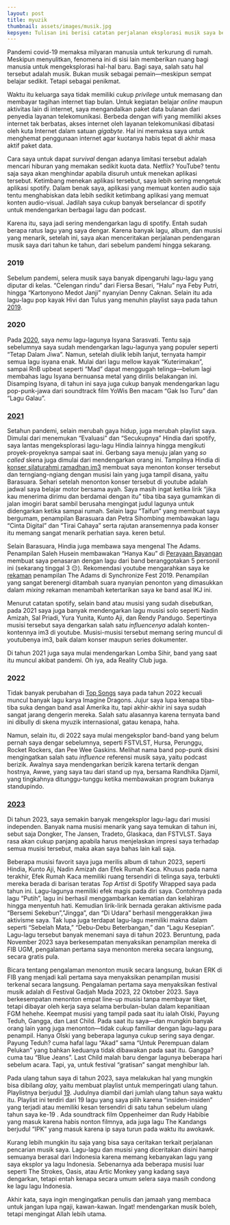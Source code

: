 ```yaml
---
layout: post
title: myuzik
thumbnail: assets/images/musik.jpg
kepsyen: Tulisan ini berisi catatan perjalanan eksplorasi musik saya beberapa tahun ke belakang
---
```

Pandemi covid-19 memaksa milyaran manusia untuk terkurung di rumah. Meskipun menyulitkan, fenomena ini di sisi lain memberikan ruang bagi manusia untuk mengeksplorasi hal-hal baru. Bagi saya, salah satu hal tersebut adalah musik. Bukan musik sebagai pemain—meskipun sempat belajar sedikit. Tetapi sebagai penikmat.

Waktu itu keluarga saya tidak memiliki cukup *privilege* untuk memasang dan membayar tagihan internet tiap bulan. Untuk kegiatan belajar *online* maupun aktivitas lain di internet, saya mengandalkan paket data bulanan dari penyedia layanan telekomunikasi. Berbeda dengan wifi yang memiliki akses internet tak berbatas, akses internet oleh layanan telekomunikasi dibatasi oleh kuta Internet dalam satuan *gigabyte*. Hal ini memaksa saya untuk menghemat penggunaan internet agar kuotanya habis tepat di akhir masa aktif paket data. 

Cara saya untuk dapat *survival* dengan adanya limitasi tersebut adalah mencari hiburan yang memakan sedikit kuota data. Netflix? YouTube? tentu saja saya akan menghindar apabila disuruh untuk menekan aplikasi tersebut.  Ketimbang menekan aplikasi tersebut, saya lebih sering mengetuk aplikasi spotify. Dalam benak saya, aplikasi yang memuat konten audio saja tentu menghabiskan data lebih sedikit ketimbang aplikasi yang memuat konten audio-visual. Jadilah saya cukup banyak berselancar di spotify untuk mendengarkan berbagai lagu dan podcast. 

Karena itu, saya jadi sering mendengarkan lagu di spotify. Entah sudah berapa ratus lagu yang saya dengar. Karena banyak lagu, album, dan musisi yang menarik, setelah ini, saya akan menceritakan perjalanan pendengaran musik saya dari tahun ke tahun, dari sebelum pandemi hingga sekarang.

### 2019

Sebelum pandemi, selera musik saya banyak dipengaruhi lagu-lagu yang diputar di kelas. “Celengan rindu” dari Fiersa Besari, “Halu” nya Feby Putri, hingga “Kartonyono Medot Janji” nyanyian Denny Caknan. Selain itu ada lagu-lagu pop kayak Hivi dan Tulus yang menuhin playlist saya pada tahun [2019](https://open.spotify.com/playlist/37i9dQZF1EtqxFqzeteZD2?si=6szfVFAuQ_OqcdIdH4DpXA&pi=a-4paAqdkYRr6z). 

### 2020

Pada [2020](https://open.spotify.com/playlist/37i9dQZF1EMa6pxi6UBFFL?si=mhjDzVQtSXqus9J2jRwz0g&pi=a-gVeMAu54RRuL), saya *nemu* lagu-lagunya Isyana Sarasvati. Tentu saja sebelumnya saya sudah mendengarkan lagu-lagunya yang populer seperti “Tetap Dalam Jiwa”. Namun, setelah diulik lebih lanjut, ternyata hampir semua lagu isyana enak. Mulai dari lagu mellow kayak “Kuterimakan”,  sampai RnB upbeat seperti “Mad” dapat menggugah telinga—belum lagi membahas lagu Isyana bernuansa metal yang dirilis belakangan ini. Disamping Isyana, di tahun ini saya juga cukup banyak mendengarkan lagu pop-punk-jawa dari soundtrack film YoWis Ben macam “Gak Iso Turu” dan “Lagu Galau”.

### [2021](https://open.spotify.com/playlist/37i9dQZF1EUMDoJuT8yJsl?si=SCY_Saq5QyCqytfimRIwQg&pi=a-p1qQUgSoTJ2H)

Setahun pandemi, selain merubah gaya hidup, juga merubah playlist saya. Dimulai dari menemukan “Evaluasi” dan “Secukupnya” Hindia dari spotify, saya lantas mengeksplorasi lagu-lagu Hindia lainnya hingga mengikuti proyek-proyeknya sampai saat ini. Gerbang saya menuju jalan yang *so called* skena juga dimulai dari mendengarkan orang ini. Tampilnya Hindia di [konser silaturahmi ramadhan im3](https://youtu.be/Nnx-RqG7Xa8?si=SqT_ya8CXUqelUcX) membuat saya menonton konser tersebut dan terngiang-ngiang dengan musisi lain yang juga tampil disana, yaitu Barasuara. Sehari setelah menonton konser tersebut di youtube adalah jadwal saya belajar motor bersama ayah. Saya masih ingat ketika lirik “jika kau menerima dirimu dan berdamai dengan itu” tiba tiba saya gumamkan di jalan imogiri barat sambil berusaha mengingat judul lagunya untuk didengarkan ketika sampai rumah. Selain lagu “Taifun” yang membuat saya bergumam, penampilan Barasuara dan Petra Sihombing 
membawakan lagu “Cinta Digital” dan “Tirai Cahaya” serta rajutan aransemennya pada konser itu memang sangat menarik perhatian saya. keren betul.

Selain Barasuara, Hindia juga membawa saya mengenal The Adams. Penampilan Saleh Husein membawakan “Hanya Kau” di [Perayaan Bayangan](https://youtu.be/ql8cXeTvCD0?si=NR0oCv2QYZIGMlHt) membuat saya penasaran dengan lagu dari band beranggotakan 5 personil ini (sekarang tinggal 3 😔). Rekomendasi youtube mengarahkan saya ke [rekaman](https://youtu.be/4rOO2shvV_s?si=sxfmkp7nD-PTX5oH) penampilan The Adams di Synchronize Fest 2019. Penampilan yang sangat berenergi ditambah suara nyanyian penonton yang dimasukkan dalam *mixing* rekaman menambah ketertarikan saya ke band asal IKJ ini.

Menurut catatan spotify, selain band atau musisi yang sudah disebutkan, pada 2021 saya juga banyak mendengarkan lagu musisi solo seperti Nadin Amizah, Sal Priadi, Yura Yunita, Kunto Aji, dan Rendy Pandugo. Sepertinya musisi tersebut saya dengarkan salah satu *influencenya* adalah konten-kontennya im3 di youtube. Musisi-musisi tersebut memang sering muncul di youtubenya im3, baik dalam konser maupun series dokumenter.

Di tahun 2021 juga saya mulai mendengarkan Lomba Sihir, band yang saat itu muncul akibat pandemi. Oh iya, ada Reality Club juga.

### 2022

Tidak banyak perubahan di [Top Songs](https://open.spotify.com/playlist/37i9dQZF1F0sijgNaJdgit?si=ddIVmU6dRp6xFfojI6b3WQ) saya pada tahun 2022 kecuali muncul banyak lagu karya Imagine Dragons. Jujur saya lupa kenapa tiba-tiba suka dengan band asal Amerika itu, tapi akhir-akhir ini saya sudah sangat jarang dengerin mereka. Salah satu alasannya karena ternyata band ini dibully di skena myuzik internasional, gatau kenapa, haha.

Namun, selain itu, di 2022 saya mulai mengeksplor band-band yang belum pernah saya dengar sebelumnya, seperti FSTVLST, Hursa, Perunggu, Rocket Rockers, dan Pee Wee Gaskins. Melihat nama band pop-punk disini mengingatkan salah satu *influence* referensi musik saya, yaitu podcast berizik. Awalnya saya mendengarkan berizik karena tertarik dengan hostnya, Awwe, yang saya tau dari stand up nya, bersama Randhika Djamil, yang tingkahnya ditunggu-tunggu ketika membawakan program bukanya standupindo.

### [2023](https://open.spotify.com/playlist/37i9dQZF1Fa1IIVtEpGUcU?si=429622a1cc254c7b)

Di tahun 2023, saya semakin banyak mengeksplor lagu-lagu dari musisi independen. Banyak nama musisi menarik yang saya temukan di tahun ini, sebut saja Dongker, The Jansen, Tradeto, Glaskaca, dan FSTVLST. Saya rasa akan cukup panjang apabila harus menjelaskan impresi saya terhadap semua musisi tersebut, maka akan saya bahas lain kali saja. 

Beberapa musisi favorit saya juga merilis album di tahun 2023, seperti Hindia, Kunto Aji, Nadin Amizah dan Efek Rumah Kaca. Khusus pada nama terakhir, Efek Rumah Kaca memiliki ruang tersendiri di telinga saya, terbukti mereka berada di barisan teratas *Top Artist* di Spotify Wrapped saya pada tahun ini. Lagu-lagunya memiliki efek magis pada diri saya. Contohnya pada lagu “Putih”, lagu ini berhasil menggambarkan kematian dan kelahiran hingga menyentuh hati. Kemudian lirik-lirik bernada gerakan aktivisme pada “Bersemi Sekebun”,”Jingga”, dan “Di Udara” berhasil menggerakkan jiwa aktivisme saya. Tak lupa juga terdapat lagu-lagu memiliki makna dalam seperti “Sebelah Mata,” “Debu-Debu Beterbangan,” dan “Lagu Kesepian”. Lagu-lagu tersebut banyak menemani saya di tahun 2023. Beruntung, pada November 2023 saya berkesempatan menyaksikan penampilan mereka di FIB UGM, pengalaman pertama saya menonton mereka secara langsung, secara gratis pula.

Bicara tentang pengalaman menonton musik secara langsung, bukan ERK di FIB yang menjadi kali pertama saya menyaksikan penampilan musisi terkenal secara langsung. Pengalaman pertama saya menyaksikan festival musik adalah di Festival Gadjah Mada 2023, 22 Oktober 2023. Saya berkesempatan menonton empat line-up musisi tanpa membayar tiket, tetapi dibayar oleh kerja saya selama berbulan-bulan dalam kepanitiaan FGM hehehe. Keempat musisi yang tampil pada saat itu ialah Olski, Payung Teduh, Gangga, dan Last Child. Pada saat itu saya—dan mungkin banyak orang lain yang juga menonton—tidak cukup familiar dengan lagu-lagu para penampil. Hanya Olski yang beberapa lagunya cukup sering saya dengar. Payung Teduh? cuma hafal lagu “Akad” sama “Untuk Perempuan dalam Pelukan” yang bahkan keduanya tidak dibawakan pada saat itu. Gangga? cuma tau “Blue Jeans”. Last Child malah baru dengar lagunya beberapa hari sebelum acara. Tapi, ya, untuk festival “gratisan” sangat menghibur lah.

Pada ulang tahun saya di tahun 2023, saya melakukan hal yang mungkin bisa dibilang *alay,* yaitu membuat playlist untuk memperingati ulang tahun. Playlistnya berjudul [19](https://open.spotify.com/playlist/5zIygCbWfVRHB0H6FlzXqG?si=11b570ca9fdd4d3e). Judulnya diambil dari jumlah ulang tahun saya waktu itu. Playlist ini terdiri dari 19 lagu yang saya pilih karena “insiden-insiden” yang terjadi atau memiliki kesan tersendiri di satu tahun sebelum ulang tahun saya ke-19 . Ada soundtrack film Oppenheimer dan Rudy Habibie yang masuk karena habis nonton filmnya, ada juga lagu The Kandangs berjudul “IPK” yang masuk karena ip saya turun pada waktu itu awokawk.

Kurang lebih mungkin itu saja yang bisa saya ceritakan terkait perjalanan pencarian musik saya.  Lagu-lagu dan musisi yang diceritakan disini hampir semuanya berasal dari Indonesia karena memang kebanyakan lagu yang saya eksplor ya lagu Indonesia. Sebenarnya ada beberapa musisi luar seperti The Strokes, Oasis, atau Artic Monkey yang kadang saya dengarkan, tetapi entah kenapa secara umum selera saya masih condong ke lagu lagu Indonesia.

Akhir kata, saya ingin mengingatkan penulis dan jamaah yang membaca untuk jangan lupa ngaji, kawan-kawan. Ingat! mendengarkan musik boleh, tetapi mengingat Allah lebih utama.